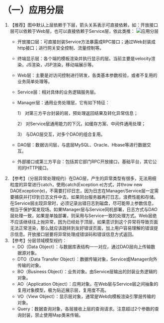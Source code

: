 # （一）应用分层

1. 【推荐】图中默认上层依赖于下层，箭头关系表示可直接依赖，如：开放接口层可以依赖于Web层，也可以直接依赖于Service层，依此类推： ![&#x5E94;&#x7528;&#x5206;&#x5C42;](../.gitbook/assets/alibabalevel.png)
   * 开放接口层：可直接封装Service方法暴露成RPC接口；通过Web封装成http接口；进行网关安全控制、流量控制等。 
   * 终端显示层：各个端的模板渲染并执行显示的层。当前主要是velocity渲染，JS渲染，JSP渲染，移动端展示等。 
   * Web层：主要是对访问控制进行转发，各类基本参数校验，或者不复用的业务简单处理等。 
   * Service层：相对具体的业务逻辑服务层。 
   * Manager层：通用业务处理层，它有如下特征：

  
     1） 对第三方平台封装的层，预处理返回结果及转化异常信息；

  
     2） 对Service层通用能力的下沉，如缓存方案、中间件通用处理；

  
     3） 与DAO层交互，对多个DAO的组合复用。

   * DAO层：数据访问层，与底层MySQL、Oracle、Hbase等进行数据交互。 
   * 外部接口或第三方平台：包括其它部门RPC开放接口，基础平台，其它公司的HTTP接口。
2. 【参考】（分层异常处理规约）在DAO层，产生的异常类型有很多，无法用细粒度的异常进行catch，使用catch\(Exception e\)方式，并throw new DAOException\(e\)，不需要打印日志，因为日志在Manager/Service层一定需要捕获并打印到日志文件中去，如果同台服务器再打日志，浪费性能和存储。在Service层出现异常时，必须记录出错日志到磁盘，尽可能带上参数信息，相当于保护案发现场。如果Manager层与Service同机部署，日志方式与DAO层处理一致，如果是单独部署，则采用与Service一致的处理方式。Web层绝不应该继续往上抛异常，因为已经处于顶层，如果意识到这个异常将导致页面无法正常渲染，那么就应该跳转到友好错误页面，加上用户容易理解的错误提示信息。开放接口层要将异常处理成错误码和错误信息方式返回。
3. 【参考】分层领域模型规约：
   * DO（Data Object）：与数据库表结构一一对应，通过DAO层向上传输数据源对象。
   * DTO（Data Transfer Object）：数据传输对象，Service或Manager向外传输的对象。
   * BO（Business Object）：业务对象。由Service层输出的封装业务逻辑的对象。
   * AO（Application Object）：应用对象。在Web层与Service层之间抽象的复用对象模型，极为贴近展示层，复用度不高。
   * VO（View Object）：显示层对象，通常是Web向模板渲染引擎层传输的对象。
   * Query：数据查询对象，各层接收上层的查询请求。注意超过2个参数的查询封装，禁止使用Map类来传输。


